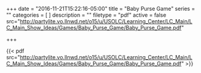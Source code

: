+++
date = "2016-11-21T15:22:16-05:00"
title = "Baby Purse Game"
series = ""
categories = [
]
description = ""
filetype = "pdf"
active = false
src="http://partylite.vo.llnwd.net/o15/u/USOLC/Learning_Center/LC_Main/LC_Main_Show_Ideas/Games/Baby_Purse_Game/Baby_Purse_Game.pdf"

+++

{{< pdf src="http://partylite.vo.llnwd.net/o15/u/USOLC/Learning_Center/LC_Main/LC_Main_Show_Ideas/Games/Baby_Purse_Game/Baby_Purse_Game.pdf" >}}
